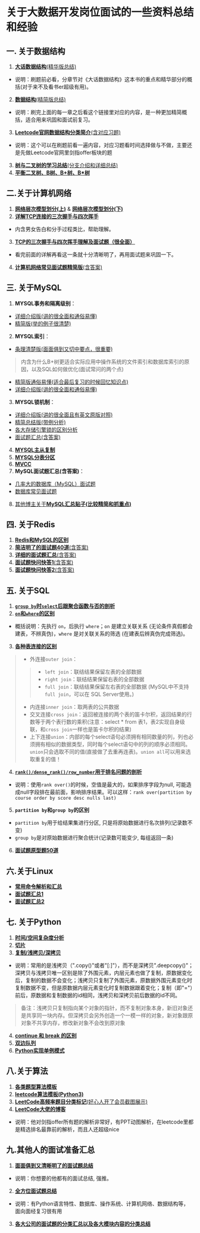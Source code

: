 # 关于大数据开发岗位面试的一些资料总结和经验

## 一. 关于数据结构
1. [**大话数据结构**(精华版总结)](https://www.cnblogs.com/anliux/p/10802321.html)
* 说明：刷题前必看，分章节对《大话数据结构》这本书的重点和精华部分的概括(对于来不及看书er超级有用)。
2. [**数据结构**(精简版总结)](https://github.com/Jack-Lee-Hiter/AlgorithmsByPython/blob/master/%E6%95%B0%E6%8D%AE%E7%BB%93%E6%9E%84.md)
* 说明：刷完上面的每一章之后看这个链接里对应的内容，是一种更加精简概括，适合用来巩固和面试前复习。
3. [**Leetcode官网数据结构分类简介**(含对应习题)](https://leetcode-cn.com/explore/learn/)
* 说明：这个可以在刷题前看一遍内容，对应习题看时间选择做与不做，主要还是先做Leetcode官网里剑指offer板块的题
3. [**树与二叉树的学习总结**(分支介绍和详细总结)](https://blog.csdn.net/zhaoyun_zzz/article/details/88393380)  
4. [**平衡二叉树、B树、B+树、B\*树**](https://zhuanlan.zhihu.com/p/27700617)

## 二.关于计算机网络
1. [**网络层次模型划分(上)**](https://github.com/luxiangqiang/Blog/blob/master/articel/%E7%BD%91%E7%BB%9C%E5%8E%9F%E7%90%86/%E7%BD%91%E7%BB%9C%E5%88%86%E5%B1%82%E6%A8%A1%E5%9E%8B%E5%88%92%E5%88%86%EF%BC%88%E4%B8%8A%EF%BC%89.md) & [**网络层次模型划分(下)**](https://github.com/luxiangqiang/Blog/blob/master/articel/%E7%BD%91%E7%BB%9C%E5%8E%9F%E7%90%86/%E7%BD%91%E7%BB%9C%E5%B1%82%E6%AC%A1%E6%A8%A1%E5%9E%8B%E5%88%92%E5%88%86%EF%BC%88%E4%B8%8B%EF%BC%89.md)
2. [**详解TCP连接的三次握手与四次挥手**](https://baijiahao.baidu.com/s?id=1654225744653405133&wfr=spider&for=pc)
* 内含男女告白和分手过程类比，帮助理解。
3. [**TCP的三次握手与四次挥手理解及面试题（很全面）**](https://www.cnblogs.com/bj-mr-li/p/11106390.html)
* 看完前面的详解再看这一条就十分清晰明了，再用面试题来巩固一下。
4. [**计算机网络常见面试题精简版**(含答案)](https://krahets.gitee.io/views/computer-network/2019-09-18-post-computer-network-interview.html#osi%E4%B8%83%E5%B1%82%E6%A8%A1%E5%9E%8B%E3%80%81tcp-ip%E5%9B%9B%E5%B1%82%E6%A8%A1%E5%9E%8B%E3%80%81%E4%BA%94%E5%B1%82%E5%8D%8F%E8%AE%AE)


## 三. 关于MySQL
1. **MYSQL事务和隔离级别**：
* [详细介绍版(讲的很全面和通俗易懂)](https://zhuanlan.zhihu.com/p/117476959)
* [精简版(举的例子很清楚)](https://www.cnblogs.com/wyaokai/p/10921323.html)
2. **MYSQL索引**：
* [条理清楚版(面面俱到又切中要点，很重要)](https://github.com/ZXZxin/ZXBlog/blob/master/DB/MySQL/advance/MYSQL%E7%B4%A2%E5%BC%95.md)
>内含为什么B+树更适合实际应用中操作系统的文件索引和数据库索引的原因，以及SQL如何做优化(面试常问的两个点)
* [精简版通俗易懂(适合最后复习的时候回忆知识点)](https://www.jianshu.com/p/c82148473235)
* [详细介绍版(讲的很全面和通俗易懂)](https://www.jianshu.com/p/0d6c828d3c70)
3. **MYSQL锁机制**：
* [详细介绍版(讲的很全面且有英文原版对照)](https://blog.csdn.net/Saintyyu/article/details/91269087)
* [精简总结版(带例分析)](https://www.cnblogs.com/rjzheng/p/9950951.html)
* [各大存储引擎锁的区别分析](https://zhuanlan.zhihu.com/p/29150809)
* [面试题汇总(含答案)](https://zhuanlan.zhihu.com/p/123096947)
4. [**MYSQL主从复制**](https://www.jianshu.com/p/faf0127f1cb2)
5. [**MYSQL分表分区**](https://www.jianshu.com/p/2084216e81ce)
6. [**MVCC**](https://blog.51cto.com/12182612/2486731?source=dra)
7. **MySQL面试题汇总(含答案)**：
* [几率大的数据库（MySQL）面试题](https://blog.csdn.net/Butterfly_resting/article/details/89704636)
* [数据库常见面试题](https://blog.csdn.net/qq_22222499/article/details/79060495)
8. [其他博主关于**MySQL汇总贴子(比较精简和抓重点)**](https://github.com/CyC2018/CS-Notes/blob/master/notes/MySQL.md)

## 四. 关于Redis
1. [**Redis和MySQL的区别**](https://blog.csdn.net/qq_38311489/article/details/84255532)
2. [**简洁明了的面试题40道**(含答案)](https://blog.csdn.net/Design407/article/details/103242874)
3. [**详细的面试题汇总**(含答案)](https://blog.csdn.net/Butterfly_resting/article/details/89668661)
4. [**面试题快问快答1**(含答案)](https://segmentfault.com/a/1190000017339258)
5. [**面试题快问快答2**(含答案)](https://juejin.im/post/5cb13b4d6fb9a0687b7dd0bd)

## 五. 关于SQL
1. [**`group by`时`select`后跟聚合函数与否的剖析**](https://blog.csdn.net/u014717572/article/details/80687042)
2. [**`on`和`where`的区别**](https://www.jianshu.com/p/d923cf8ae25f)
* 概括说明：先执行 `on`，后执行 `where`；`on` 是建立关联关系 (无论条件真假都会建表，不辨真伪)，`where` 是对关联关系的筛选 (在建表后辨真伪完成筛选)。
3. [**各种表连接的区别**](https://www.runoob.com/sql/sql-join.html)
>* 外连接`outer join`：
>>* `left join`：联结结果保留左表的全部数据
>>* `right join`：联结结果保留右表的全部数据
>>* `full join`：联结结果保留左右表的全部数据 (MySQL中不支持`full join`，可以在 SQL Server使用。)
>* 内连接`inner join`：取两表的公共数据 
>* 交叉连接`cross join`：返回被连接的两个表的笛卡尔积，返回结果的行数等于两个表行数的乘积(注意：select * from 表1，表2实现自身级联，和`cross join`一样也是笛卡尔积的结果) 
>* 上下连接`union`：内部的每个select语句必须拥有相同数量的列，列也必须拥有相似的数据类型，同时每个select语句中的列的顺序必须相同。`union`只会选取不同的值(直接做了去重再连表)。`union all`可以用来选取重复的值！ 
4. [**`rank()/dense_rank()/row_number`用于排名问题的剖析**](https://www.linuxidc.com/Linux/2015-04/116349.htm)
* 说明：使用`rank over()`的时候，空值是最大的，如果排序字段为null, 可能造成null字段排在最前面，影响排序结果。可以这样：`rank over(partition by course order by score desc nulls last)`
5. **`partition by`和`group by`的区别**
* `partition by`用于给结果集进行分区, 只是将原始数据进行名次排列(记录数不变)
* `group by`是对原始数据进行聚合统计(记录数可能变少, 每组返回一条)
6. [**面试题原型题50道**](https://blog.csdn.net/hundan_520520/article/details/54881208)

## 六.关于Linux
* [**常用命令解析和汇总**](https://segmentfault.com/a/1190000021950993)
* [**面试题汇总1**](https://blog.csdn.net/Butterfly_resting/article/details/89668744)
* [**面试题汇总2**](https://blog.csdn.net/Design407/article/details/103735538)


## 七. 关于Python
1. [**时间/空间复杂度分析**](https://blog.csdn.net/haha223545/article/details/93619874)
2. [**切片**](https://www.jianshu.com/p/15715d6f4dad)
3. [**复制/浅拷贝/深拷贝**](https://blog.csdn.net/bufengzj/article/details/90486991)
* 说明：常用的是浅拷贝（".copy()"或者"[:]"），而不是深拷贝".deepcopy()"；深拷贝与浅拷贝唯一区别是除了外围元素，内层元素也做了复制，原数据变化后，复制的数据不会变化；浅拷贝只复制了外围元素，原数据外围元素变化时复制数据不变，但是原数据内层元素变化时复制数据跟着变化；复制（即"="）前后，原数据和复制数据的id相同，浅拷贝和深拷贝前后数据的id不同。
>备注：浅拷贝只复制指向某个对象的指针，而不复制对象本身，新旧对象还是共享同一块内存。但深拷贝会另外创造一个一模一样的对象，新对象跟原对象不共享内存，修改新对象不会改到原对象
4. [**continue 和 break 的区别**](https://www.cnblogs.com/NancyRM/p/7998088.html)
5. [**双边队列**](https://www.cnblogs.com/lincappu/p/12890765.html)
6. [**Python实现单例模式**](https://github.com/taizilongxu/interview_python#16-%E5%8D%95%E4%BE%8B%E6%A8%A1%E5%BC%8F)

## 八.关于算法
1. [**各类题型算法模板**](https://greyireland.gitbook.io/algorithm-pattern/)
2. [**leetcode算法模板(Python3)**](https://blog.csdn.net/fuxuemingzhu/article/details/101900729)
3. [**LeetCode高频率题目分类标记**(好心人开了会员截图展示)](https://ac.nowcoder.com/discuss/292850)
4. [**LeetCode大佬的博客**](https://krahets.gitee.io/) 
* 说明：他对剑指offer所有题的解析非常好，有PPT动图解析，在leetcode里都是精选排名最靠前的解析，而且人还超级nice

## 九.其他人的面试准备汇总
1. [**面面俱到又清晰明了的面试题总结** ](https://github.com/CyC2018/CS-Notes#pencil2-%E7%AE%97%E6%B3%95)
* 说明：你想要的他都有的面试总结, 强推。
2. [**全方位面试题总结**](https://github.com/taizilongxu/interview_python)
* 说明：有Python语言特性、数据库、操作系统、计算机网络、数据结构等，面向面经复习很有用
3. [**各大公司的面试题的分类汇总以及各大模块内容的分类总结**](https://github.com/0voice/interview_internal_reference)


